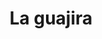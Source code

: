 ---
title: La guajira
menu:
  main:
    parent: departamentos
type: departamentos
layout: single
image: /images/regiones/departamentos/la-guajira.jpg
bgImage: /images/regiones/departamentos/banner-narino.png
especies_registradas: 10317
especies_continentales: 9990
especies_marinas: 284
observaciones_continentales: 626363
observaciones_marinos: 14242
---